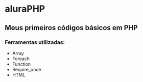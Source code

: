 # aluraPHP
## Meus primeiros códigos básicos em PHP 
### Ferramentas utilizadas: 
* Array
* Foreach
* Function
* Require_once
* HTML
